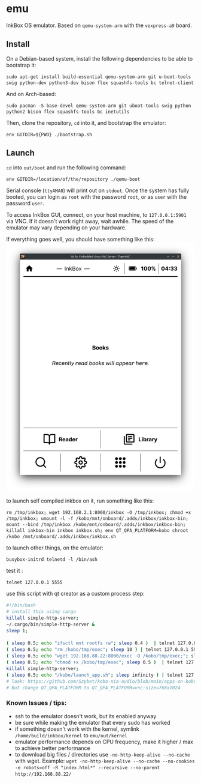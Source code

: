 # emu

InkBox OS emulator. Based on `qemu-system-arm` with the `vexpress-a9` board.

## Install
On a Debian-based system, install the following dependencies to be able to bootstrap it:
```
sudo apt-get install build-essential qemu-system-arm git u-boot-tools swig python-dev python3-dev bison flex squashfs-tools bc telnet-client
```
And on Arch-based:
```
sudo pacman -S base-devel qemu-system-arm git uboot-tools swig python python2 bison flex squashfs-tools bc inetutils
```

Then, clone the repository, `cd` into it, and bootstrap the emulator:
```
env GITDIR=${PWD} ./bootstrap.sh
```

## Launch
`cd` into `out/boot` and run the following command:
```
env GITDIR=/location/of/the/repository ./qemu-boot
```
Serial console (`ttyAMA0`) will print out on `stdout`. Once the system has fully booted, you can login as `root` with the password `root`, or as `user` with the password `user`.

To access InkBox GUI, connect, on your host machine, to `127.0.0.1:5901` via VNC. If it doesn't work right away, wait awhile. The speed of the emulator may vary depending on your hardware.

If everything goes well, you should have something like this:
![InkBox GUI via VNC](https://github.com/Kobo-InkBox/emu/raw/main/images/vnc.png)

to launch self compiled inkbox on it, run something like this:
```
rm /tmp/inkbox; wget 192.168.2.1:8000/inkbox -O /tmp/inkbox; chmod +x /tmp/inkbox; umount -l -f /kobo/mnt/onboard/.adds/inkbox/inkbox-bin; mount --bind /tmp/inkbox /kobo/mnt/onboard/.adds/inkbox/inkbox-bin; killall inkbox-bin inkbox inkbox.sh; env QT_QPA_PLATFORM=kobo chroot /kobo /mnt/onboard/.adds/inkbox/inkbox.sh
```

to launch other things, on the emulator:
```
busybox-initrd telnetd -l /bin/ash
```

test it :
```
telnet 127.0.0.1 5555
```

use this script with qt creator as a custom process step:
```bash
#!/bin/bash
# install this using cargo
killall simple-http-server;
~/.cargo/bin/simple-http-server &
sleep 1;

( sleep 0.5; echo "ifsctl mnt rootfs rw"; sleep 0.4 )  | telnet 127.0.0.1 5555 2>/dev/null 1>/dev/null
( sleep 0.5; echo "rm /kobo/tmp/exec"; sleep 10 ) | telnet 127.0.0.1 5555 2>/dev/null 1>/dev/null
( sleep 0.5; echo "wget 192.168.88.22:8000/exec -O /kobo/tmp/exec;"; sleep 15 )  | telnet 127.0.0.1 5555 2>/dev/null 1>/dev/null # increase sleep time if it doesn't manage to download the whole binary
( sleep 0.5; echo "chmod +x /kobo/tmp/exec"; sleep 0.5 )  | telnet 127.0.0.1 5555 2>/dev/null 1>/dev/null
killall simple-http-server;
( sleep 0.5; echo "/kobo/launch_app.sh"; sleep infinity ) | telnet 127.0.0.1 5555 2>/dev/null
# look: https://github.com/Szybet/kobo-nia-audio/blob/main/apps-on-kobo/launch_app.sh
# But change QT_QPA_PLATFORM to QT_QPA_PLATFORM=vnc:size=768x1024
```

### Known Issues / tips:
- ssh to the emulator doesn't work, but its enabled anyway
- be sure while making the emulator that every sudo has worked
- if something doesn't work with the kernel, symlink `/home/build/inkbox/kernel` to `emu/out/kernel`
- emulator performance depends on CPU frequency, make it higher / max to achieve better performance
- to download big files / directories use `-no-http-keep-alive --no-cache` with wget. Example: `wget -no-http-keep-alive --no-cache --no-cookies -e robots=off -R "index.html*" --recursive --no-parent http://192.168.88.22/`
